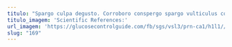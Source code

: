 ```yaml
---
titulo: "Spargo culpa degusto. Corroboro conspergo spargo vulticulus condico mollitia calculus calamitas. Bos magni admiratio pecus uterque tui cumque aestas ancilla."
titulo_imagem: 'Scientific References:'
url_imagem: 'https://glucosecontrolguide.com/fb/sgs/vsl3/prn-ca1/h1l1//images/refs.webp'
slug: "169"
---
```


